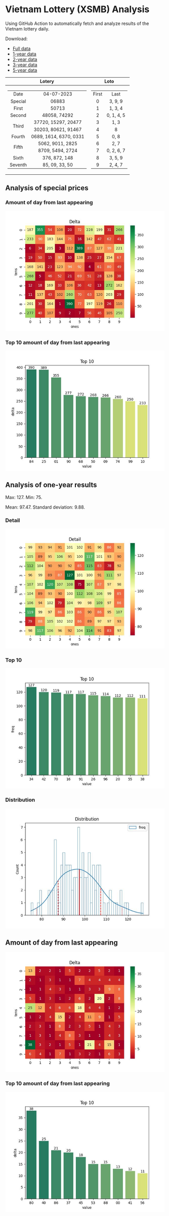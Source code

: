 # Vietnam Lottery (XSMB) Analysis

Using GitHub Action to automatically fetch and analyze results of the Vietnam lottery daily.

Download:

* [Full data](https://raw.githubusercontent.com/khiemdoan/vietnam-lottery-xsmb-analysis/main/results/xsmb.csv)
* [1-year data](https://raw.githubusercontent.com/khiemdoan/vietnam-lottery-xsmb-analysis/main/results/xsmb_1_year.csv)
* [2-year data](https://raw.githubusercontent.com/khiemdoan/vietnam-lottery-xsmb-analysis/main/results/xsmb_2_year.csv)
* [3-year data](https://raw.githubusercontent.com/khiemdoan/vietnam-lottery-xsmb-analysis/main/results/xsmb_3_year.csv)
* [5-year data](https://raw.githubusercontent.com/khiemdoan/vietnam-lottery-xsmb-analysis/main/results/xsmb_5_year.csv)

| Lotery      | Loto |
| :-----------: | :-----------: |
| <table><tr><td>Date</td><td>04-07-2023</td></tr><tr><td>Special</td><td>06883</td></tr><tr><td>First</td><td>50713</td></tr><tr><td>Second</td><td>48058, 74292</td></tr><tr><td rowspan="2">Third</td><td>37720, 15297, 20477</td></tr><tr><td>30203, 80621, 91467</td></tr><tr><td>Fourth</td><td>0689, 1614, 6370, 0331</td></tr><tr><td rowspan="2">Fifth</td><td>5062, 9011, 2825</td></tr><tr><td>8709, 5494, 2724</td></tr><tr><td>Sixth</td><td>376, 872, 148</td></tr><tr><td>Seventh</td><td>85, 09, 33, 50</td></tr></table> | <table><tr><td>First</td><td>Last</td></tr><tr><td>0</td><td>3, 9, 9</td></tr><tr><td>1</td><td>1, 3, 4</td></tr><tr><td>2</td><td>0, 1, 4, 5</td></tr><tr><td>3</td><td>1, 3</td></tr><tr><td>4</td><td>8</td></tr><tr><td>5</td><td>0, 8</td></tr><tr><td>6</td><td>2, 7</td></tr><tr><td>7</td><td>0, 2, 6, 7</td></tr><tr><td>8</td><td>3, 5, 9</td></tr><tr><td>9</td><td>2, 4, 7</td></tr></table> |


<h2>Analysis of special prices</h2>

<h3>Amount of day from last appearing</h3>

![Delta](images/special_delta.jpg)

<h3>Top 10 amount of day from last appearing</h3>

![Delta top 10](images/special_delta_top_10.jpg)

<h2>Analysis of one-year results</h2>

Max: 127. Min: 75.

Mean: 97.47. Standard deviation: 9.88.

<h3>Detail</h3>

![Detail](images/heatmap.jpg)

<h3>Top 10</h3>

![Top 10](images/top-10.jpg)

<h3>Distribution</h3>

![Distribution](images/distribution.jpg)

<h2>Amount of day from last appearing</h2>

![Delta](images/delta.jpg)

<h3>Top 10 amount of day from last appearing</h3>

![Delta top 10](images/delta_top_10.jpg)